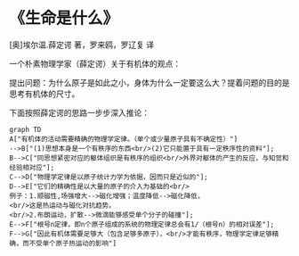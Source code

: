 # 《生命是什么》

[奥]埃尔温.薛定谔 著，罗来鸥，罗辽复 译

一个朴素物理学家（薛定谔）关于有机体的观点：

提出问题：为什么原子是如此之小，身体为什么一定要这么大？提着问题的目的是思考有机体的尺寸。

下面按照薛定谔的思路一步步深入推论：

```mermaid
graph TD
A["有机体的活动需要精确的物理学定律。（单个或少量原子具有不确定性）"]
-->B["(1)思想本身是一个有秩序的东西<br/>(2)它只能置于具有一定秩序性的资料"];
B-->C["同思想紧密对应的躯体组织是有秩序的组织<br/>外界对躯体的产生的反应，与知觉和经验相对应"];
C-->D["物理学定律是以原子统计力学为依据，因而只是近似的"];
D-->E["它们的精确性是以大量的原子的介入为基础的<br/>
例子：1.顺磁性,场强增大-->磁化增强；温度降低-->磁化降低，
<br/>这是热运动与磁化对抗趋势。
<br/>2.布朗运动，扩散-->微滴能够感受单个分子的碰撞"];
E-->F["根号n定律，即n个原子组成的系统的物理定律总会有1/（根号n）的相对误差"];
F-->G["因此有机体需要足够大（包含足够多原子），<br/>才能有秩序，物理学定律足够精确，而不受单个原子热运动的影响"]
```









